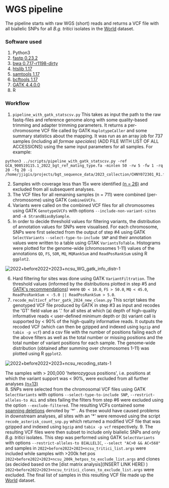 # WGS pipeline

The pipeline starts with raw WGS (short) reads and returns a VCF file with all biallelic SNPs for all *B.g. tritici* isolates in the [World](../Datasets/Datasets.md) dataset. 

### Software used
1. Python3
2. [fastp 0.23.2](https://github.com/OpenGene/fastp) 
3. [bwa 0.7.17-r1198-dirty](https://github.com/lh3/bwa)
4. [htslib 1.17](https://github.com/samtools/htslib/releases/tag/1.17)
5. [samtools 1.17](https://github.com/samtools/samtools/releases/tag/1.17)
6. [bcftools 1.17](https://github.com/samtools/bcftools/releases/tag/1.17)
7. [GATK 4.4.0.0](https://github.com/broadinstitute/gatk/releases/tag/4.4.0.0)
8. R

### Workflow

1. `pipeline_with_gatk_statscsv.py` 
This takes as input the path to the raw fastq-files and reference genome along with some quality-based trimming and adapter trimming parameters. It returns a per-chromosome VCF file called by GATK `HaplotypeCaller` and some summary statistics about the mapping. It was run as an array job for 737 samples (including all *formae speciales*) (ADD FILE WITH LIST OF ALL ACCESSIONS) using the same input parameters for all samples. For example:
```
python3 ../scripts/pipeline_with_gatk_statscsv.py -ref GCA_900519115.1_2022_bgt_ref_mating_type.fa -minlen 50 -rw 5 -fw 1 -rq 20 -fq 20 -i /home/jjigis/projects/bgt_sequence_data/2023_collection/CHNY072301_R1.fastq.gz
```
2. Samples with coverage less than 15x were identified [(n = 26)](coverage_below_15) and excluded from all subsequent analyses. 
3. The VCF files for all remaining samples (n = 711) were combined (per-chromosome) using GATK `CombineGVCFs`. 
4. Variants were called on the combined VCF files for all chromosomes using GATK `GenotypeGVCFs` with options `--include-non-variant-sites` and `-A StrandBiasBySample`.
5. In order to decide threshold values for filtering variants, the distribution of annotation values for SNPs were visualised. For each chromosome, SNPs were first selected from the output of step #4  using GATK `SelectVariants` `--select-type-to-include SNP` and their annotation values were written to a table using GTAK `VariantsToTable`. Histograms were plotted for the genome-wide (chromosomes 1-11) values of the annotations `QD`, `FS`, `SOR`, `MQ`, `MQRankSum` and `ReadPosRankSum` using R `ggplot2`.

![2022+before2022+2023+ncsu_WG_gatk_info_distr-1](https://github.com/fmenardo/Bgt_popgen_Europe_2024/assets/90404355/8e636ad7-1f92-4808-8250-f6d72ebaeb85)

6. Hard filtering for sites was done using GATK `VariantFiltration`. The threshold values (informed by the distributions plotted in step #5 and [GATK's recommendations](https://gatk.broadinstitute.org/hc/en-us/articles/360035890471-Hard-filtering-germline-short-variants)) were `QD < 10.0`, `FS > 50.0`, `MQ < 45.0`, `ReadPosRankSum < -5.0 || ReadPosRankSum > 5.0`. 
7. `recode_multivcf_after_gatk_2024_new_clean.py` This script takes the genotyped VCF file produced by GATK in step #3 as input and recodes the 'GT' field value as '.' for all sites at which (a) depth of high-quality informative reads < user-defined minimum depth or (b) variant call is supported by < 90% of the high-quality informative reads. It outputs the recoded VCF (which can then be gzipped and indexed using `bgzip` and `tabix -p vcf`) and a csv file with the number of positions failing each of the above filters as well as the total number or missing positions and the total number of variant positions for each sample. The genome-wide distribution (obtained after summing over chromosomes 1-11) was plotted using R `ggplot2`.

![2022+before2022+2023+ncsu_recoding_stats-1](https://github.com/fmenardo/Bgt_popgen_Europe_2024/assets/90404355/59844197-a2c1-46e0-93e5-da85b9386ce9)

The samples with > 200,000 'heterozygous positions', i.e. positions at which the variant support was < 90%, were excluded from all further analyses [(n=13)](200k_het_pos_exclude_dact.args)  
8. SNPs were selected from the chromosomal VCF files using GATK `SelectVariants` with options `--select-type-to-include SNP`, `--restrict-alleles-to ALL` and sites failing the filters from step #6 were excluded using the option `--exclude-filtered`. The resulting VCFs contained some [spanning deletions](https://gatk.broadinstitute.org/hc/en-us/articles/360035531912-Spanning-or-overlapping-deletions-allele) denoted by '\*' . As these would have caused problems in downstream analyses, all sites with an '*' were removed using the script `recode_asterisk_count_snp.py` which returned a modified VCF file that was gzipped and indexed using `bgzip` and `tabix -p vcf` respectively.
9. The resulting VCF files were then subset to include only biallelic SNPs and only *B.g. tritici* isolates. This step was performed using GATK `SelectVariants` with options `--restrict-alleles-to BIALLELIC`, `--select "AC>0 && AC<568"` and samples in `2022+before2022+2023+ncsu_tritici_list.args` were included while samples with >200k het pos `2022+before2022+2023+ncsu_200k_hetpos_to_exclude_list.args` and clones (as decided based on the [dist matrix analysis](INSERT LINK HERE) ) `2022+before2022+2023+ncsu_tritici_clones_to_exclude_list.args` were excluded. The final list of samples in this resulting VCF file made up the [World](../Datasets/Datasets.md) dataset. 



